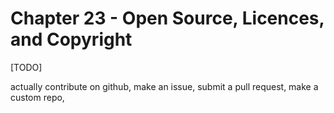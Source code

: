 # Chapter 23 - Open Source, Licences, and Copyright

[TODO]

actually contribute on github, make an issue, submit a pull request, make a custom repo,